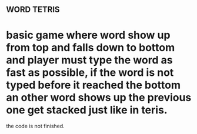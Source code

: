 ## WORD TETRIS

# basic game where word show up from top and falls down to bottom and player must type the word as fast as possible, if the word is not typed before it reached the bottom an other word shows up the previous one get stacked just like in teris.

the code is not finished.
